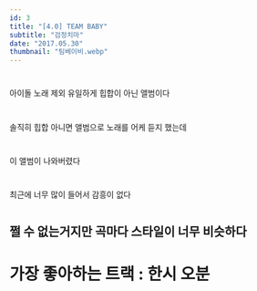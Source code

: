 ```yaml
---
id: 3
title: "[4.0] TEAM BABY"
subtitle: "검정치마"
date: "2017.05.30"
thumbnail: "팀베이비.webp"
---
```

#
아이돌 노래 제외 유일하게 힙합이 아닌 앨범이다
#
솔직히 힙합 아니면 앨범으로 노래를 어케 듣지 했는데
#
이 앨범이 나와버렸다
#
최근에 너무 많이 들어서 감흥이 없다
#
쩔 수 없는거지만 곡마다 스타일이 너무 비슷하다
---
#
# 가장 좋아하는 트랙 : 한시 오분
#
